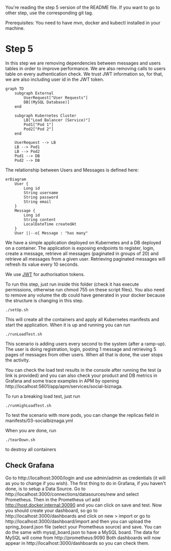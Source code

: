 You're reading the step 5 version of the README file. If you want to go to other step, use the corresponding git tag.

Prerequisites: You need to have mvn, docker and kubectl installed in your machine.

# Step 5
In this step we are removing dependencies between messages and users tables in order to improve performance. We are also removing calls to users table on every authentication check. We trust JWT information so, for that, we are also including user id in the JWT token.

```mermaid
graph TD
    subgraph External
        UserRequest["User Requests"]
        DB[(MySQL Database)]
    end

    subgraph Kubernetes Cluster
        LB["Load Balancer (Service)"]
        Pod1["Pod 1"]
        Pod2["Pod 2"]
    end

    UserRequest --> LB
    LB --> Pod1
    LB --> Pod2
    Pod1 --> DB
    Pod2 --> DB
```

The relationship between Users and Messages is defined here:
```mermaid
erDiagram
    User {
        Long id
        String username
        String password
        String email
    }
    Message {
        Long id
        String content
        LocalDateTime createdAt
    }
    User ||--o{ Message : "has many"
```

We have a simple application deployed on Kubernetes and a DB deployed on a container. The application is exposing endpoints to register, login, create a message, retrieve all messages (paginated in groups of 20) and retrieve all messages from a given user. Retrieving paginated messages will refresh its value every 10 seconds.

We use [JWT](https://jwt.io/) for authorisation tokens.

To run this step, just run inside this folder (check it has execute permissions, otherwise run chmod 755 on these script files). You also need to remove any volume the db could have generated in your docker because the structure is changing in this step.
```
./setUp.sh
```
This will create all the containers and apply all Kubernetes manifests and start the application. When it is up and running you can run
```
./runLoadTest.sh
```

This scenario is adding users every second to the system (after a ramp-up). The user is doing registration, login, posting 1 message and retrieving 5 pages of messages from other users. When all that is done, the user stops the activity.

You can check the load test results in the console after running the test (a link is provided) and you can also check your product and DB metrics in Grafana and some trace examples in APM by opening http://localhost:5601/app/apm/services/social-biznaga.

To run a breaking load test, just run
```
./runHighLoadTest.sh
```

To test the scenario with more pods, you can change the replicas field in manifests/03-socialbiznaga.yml

When you are done, run 
```
./tearDown.sh
```
to destroy all containers

## Check Grafana
Go to http://localhost:3000/login and use admin/admin as credentials (it will as you to change if you wish). The first thing to do in Grafana, if you haven't done, is to setup a Data Source. Go to http://localhost:3000/connections/datasources/new and select Prometheus. Then in the Prometheus url add http://host.docker.internal:30090 and you can click on save and test. 
Now you should create your dashboard, so go to http://localhost:3000/dashboards and click on new > import or go to http://localhost:3000/dashboard/import and then you can upload the spring_board.json file (select your Prometheus source) and save. You can do the same with mysql_board.json to have a MySQL board. The data for MySQL will come from http://prometheus:9090
Both dashboards will now appear in http://localhost:3000/dashboards so you can check them.